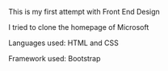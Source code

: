 This is my first attempt with Front End Design

I tried to clone the homepage of Microsoft

Languages used: HTML and CSS

Framework used: Bootstrap
